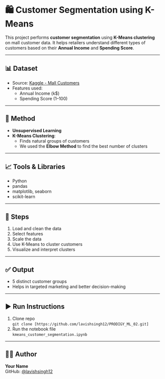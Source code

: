 # 🛍️ Customer Segmentation using K-Means

This project performs **customer segmentation** using **K-Means clustering** on mall customer data.
It helps retailers understand different types of customers based on their **Annual Income** and **Spending Score**.

---

## 📊 Dataset

- Source: [Kaggle - Mall Customers](https://www.kaggle.com/datasets/vjchoudhary7/customer-segmentation-tutorial-in-python)
- Features used:
  - Annual Income (k$)
  - Spending Score (1–100)

---

## 🧠 Method

- **Unsupervised Learning**
- **K-Means Clustering**:
  - Finds natural groups of customers
  - We used the **Elbow Method** to find the best number of clusters

---

## 📈 Tools & Libraries

- Python
- pandas
- matplotlib, seaborn
- scikit-learn

---

## 📌 Steps

1. Load and clean the data
2. Select features
3. Scale the data
4. Use K-Means to cluster customers
5. Visualize and interpret clusters

---

## ✅ Output

- 5 distinct customer groups
- Helps in targeted marketing and better decision-making

---

## ▶️ Run Instructions

1. Clone repo  
   `git clone [https://github.com/lavishsingh12/PRODIGY_ML_02.git]`
2. Run the notebook file  
   `kmeans_customer_segmentation.ipynb`

---

## 👨‍💻 Author

**Your Name**  
GitHub: [@lavishsingh12](https://github.com/lavishsingh12)
